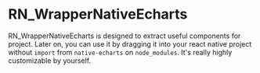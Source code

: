 # RN_WrapperNativeEcharts
RN_WrapperNativeEcharts is designed to extract useful components for project. Later on, you can use it by dragging it into your react native project without `import` from `native-echarts` on `node_modules`. It's really highly customizable by yourself.
